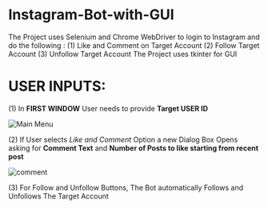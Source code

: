 # Instagram-Bot-with-GUI
The Project uses Selenium and Chrome WebDriver to login to Instagram and do the following : 
  (1) Like and Comment on Target Account 
  (2) Follow Target Account
  (3) Unfollow Target Account
The Project uses tkinter for GUI
# USER INPUTS:

(1) In **FIRST WINDOW** User needs to provide **Target USER ID**

![Main Menu](https://user-images.githubusercontent.com/109027110/182222920-eadca033-1bb4-40b3-83ad-cef98bdc0fdc.png)

(2) If User selects *Like and Comment* Option a new Dialog Box Opens asking for **Comment Text** and **Number of Posts to like starting from recent post**

![comment](https://user-images.githubusercontent.com/109027110/182223329-fde63a6d-3371-4b9e-ae05-1c0981ed4b95.png)

(3) For Follow and Unfollow Buttons, The Bot automatically Follows and Unfollows The Target Account
